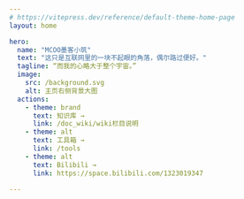 ```yaml
---
# https://vitepress.dev/reference/default-theme-home-page
layout: home

hero:
  name: "MCOO墨客小筑"
  text: "这只是互联网里的一块不起眼的角落，偶尔路过便好。"
  tagline: “而我的心略大于整个宇宙。”
  image:
    src: /background.svg
    alt: 主页右侧背景大图
  actions:
    - theme: brand
      text: 知识库 →
      link: /doc_wiki/wiki栏目说明
    - theme: alt
      text: 工具箱 →
      link: /tools
    - theme: alt
      text: Bilibili →
      link: https://space.bilibili.com/1323019347

---
```

<script setup>
import DynamicFeatureBox from './.vitepress/theme/components/DynamicFeatureBox.vue'
</script>

<div class="features-container">
  <DynamicFeatureBox title="🥳 最新公告 📣" sub-title="站点动态与重要通知" folder="doc_notic" :max="3" />
  <DynamicFeatureBox title="📚 知识仓库 🧐" sub-title="搜集各类知识点与小技巧" folder="doc_wiki" :max="3" />
  <DynamicFeatureBox title="💡 社区文章 📝" sub-title="用户分享与经验交流" folder="doc_doc" :max="3" />
</div>

<style scoped>
.features-container {
  display: flex;
  gap: 1.5rem;
  flex-wrap: wrap;
  margin-top: 2.5rem;
}

@media (max-width: 768px) {
  .features-container {
    flex-direction: column;
  }
}
</style>

